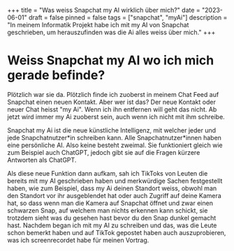 +++
title = "Was weiss Snapchat my AI wirklich über mich?"
date = "2023-06-01"
draft = false
pinned = false
tags = ["snapchat", "myAi"]
description = "In meinem Informatik Projekt habe ich mit my AI von Snapchat geschrieben, um herauszufinden was die Ai alles weiss über mich."
+++
# **Weiss Snapchat my AI wo ich mich gerade befinde?**

Plötzlich war sie da. Plötzlich finde ich zuoberst in meinem Chat Feed auf Snapchat einen neuen Kontakt. Aber wer ist das? Der neue Kontakt oder neuer Chat heisst "my Ai". Wenn ich ihn entfernen will geht das nicht. Ab jetzt wird immer my Ai zuoberst sein, auch wenn ich nicht mit ihm schreibe.

Snapchat my Ai ist die neue künstliche Intelligenz, mit welcher jeder und jede Snapchatnutzer\*in schreiben kann. Alle Snapchatnutzer\*innen haben eine persönliche AI. Also keine besteht zweimal. Sie funktioniert gleich wie zum Beispiel auch ChatGPT, jedoch gibt sie auf die Fragen kürzere Antworten als ChatGPT.

Als diese neue Funktion dann aufkam, sah ich TikToks von Leuten die bereits mit my AI geschrieben haben und merkwürdige Sachen festgestellt haben, wie zum Beispiel, dass my Ai deinen Standort weiss, obwohl man den Standort vor ihr ausgeblendet hat oder auch Zugriff auf deine Kamera hat, so dass wenn man die Kamera auf Snapchat öffnet und zwar einen schwarzen Snap, auf welchem man nichts erkennen kann schickt, sie trotzdem sieht was du gesehen hast bevor du den Snap dunkel gemacht hast. Nachdem began ich mit my AI zu schreiben und das, was die Leute schon bemerkt haben und auf TikTok gepostet haben auch auszuprobieren, was ich screenrecordet habe für meinen Vortrag.